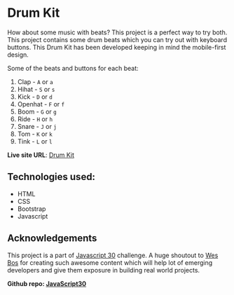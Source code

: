 # Drum Kit

How about some music with beats? This project is a perfect way to try both. This project contains some drum beats which you can try out with keyboard buttons. This Drum Kit has been developed keeping in mind the mobile-first design.

Some of the beats and buttons for each beat:
1. Clap - `A` or `a`
2. Hihat - `S` or `s`
3. Kick - `D` or `d`
4. Openhat - `F` or `f`
5. Boom - `G` or `g`
6. Ride - `H` or `h`
7. Snare - `J` or `j`
8. Tom - `K` or `k`
9. Tink - `L` or `l`

**Live site URL**: [Drum Kit](https://vaishak10.github.io/Javascript30-Challenge-Projects/)

## Technologies used:
- HTML
- CSS
- Bootstrap
- Javascript

## Acknowledgements

This project is a part of [Javascript 30](https://javascript30.com/) challenge. A huge shoutout to [Wes Bos](https://github.com/wesbos) for creating such awesome content which will help lot of emerging developers and give them exposure in building real world projects.

**Github repo: [JavaScript30](https://github.com/wesbos/JavaScript30)**
